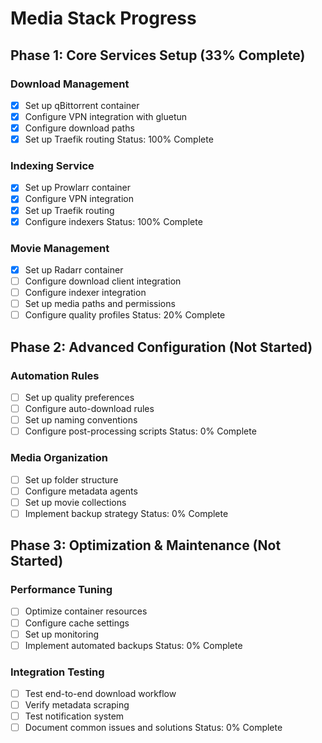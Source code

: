 # Media Stack Progress

## Phase 1: Core Services Setup (33% Complete)

### Download Management
- [x] Set up qBittorrent container
- [x] Configure VPN integration with gluetun
- [x] Configure download paths
- [x] Set up Traefik routing
Status: 100% Complete

### Indexing Service
- [x] Set up Prowlarr container
- [x] Configure VPN integration
- [x] Set up Traefik routing
- [x] Configure indexers
Status: 100% Complete

### Movie Management
- [x] Set up Radarr container
- [ ] Configure download client integration
- [ ] Configure indexer integration
- [ ] Set up media paths and permissions
- [ ] Configure quality profiles
Status: 20% Complete

## Phase 2: Advanced Configuration (Not Started)

### Automation Rules
- [ ] Set up quality preferences
- [ ] Configure auto-download rules
- [ ] Set up naming conventions
- [ ] Configure post-processing scripts
Status: 0% Complete

### Media Organization
- [ ] Set up folder structure
- [ ] Configure metadata agents
- [ ] Set up movie collections
- [ ] Implement backup strategy
Status: 0% Complete

## Phase 3: Optimization & Maintenance (Not Started)

### Performance Tuning
- [ ] Optimize container resources
- [ ] Configure cache settings
- [ ] Set up monitoring
- [ ] Implement automated backups
Status: 0% Complete

### Integration Testing
- [ ] Test end-to-end download workflow
- [ ] Verify metadata scraping
- [ ] Test notification system
- [ ] Document common issues and solutions
Status: 0% Complete
